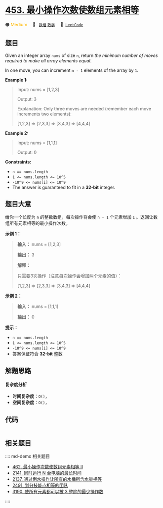 # [453. 最小操作次数使数组元素相等](https://leetcode.com/problems/minimum-moves-to-equal-array-elements)

🟠 <font color=#ffb800>Medium</font>&emsp; 🔖&ensp; [`数组`](/leetcode/outline/tag/array.md) [`数学`](/leetcode/outline/tag/math.md)&emsp; 🔗&ensp;[`LeetCode`](https://leetcode.com/problems/minimum-moves-to-equal-array-elements)


## 题目

Given an integer array `nums` of size `n`, return _the minimum number of moves
required to make all array elements equal_.

In one move, you can increment `n - 1` elements of the array by `1`.



**Example 1:**

> Input: nums = [1,2,3]
> 
> Output: 3
> 
> Explanation: Only three moves are needed (remember each move increments two elements):
> 
> [1,2,3]  =>  [2,3,3]  =>  [3,4,3]  =>  [4,4,4]

**Example 2:**

> Input: nums = [1,1,1]
> 
> Output: 0

**Constraints:**

  * `n == nums.length`
  * `1 <= nums.length <= 10^5`
  * `-10^9 <= nums[i] <= 10^9`
  * The answer is guaranteed to fit in a **32-bit** integer.


## 题目大意

给你一个长度为 `n` 的整数数组，每次操作将会使 `n - 1` 个元素增加 `1` 。返回让数组所有元素相等的最小操作次数。



**示例 1：**

> 
> 
> 
> 
> 
> **输入：** nums = [1,2,3]
> 
> **输出：** 3
> 
> **解释：**
> 
> 只需要3次操作（注意每次操作会增加两个元素的值）：
> 
> [1,2,3]  =>  [2,3,3]  =>  [3,4,3]  =>  [4,4,4]
> 
> 

**示例 2：**

> 
> 
> 
> 
> 
> **输入：** nums = [1,1,1]
> 
> **输出：** 0
> 
> 



**提示：**

  * `n == nums.length`
  * `1 <= nums.length <= 10^5`
  * `-10^9 <= nums[i] <= 10^9`
  * 答案保证符合 **32-bit** 整数


## 解题思路

#### 复杂度分析

- **时间复杂度**：`O()`，
- **空间复杂度**：`O()`，

## 代码

```javascript

```

## 相关题目

:::: md-demo 相关题目
- [462. 最小操作次数使数组元素相等 II](https://leetcode.com/problems/minimum-moves-to-equal-array-elements-ii)
- [2141. 同时运行 N 台电脑的最长时间](https://leetcode.com/problems/maximum-running-time-of-n-computers)
- [2137. 通过倒水操作让所有的水桶所含水量相等](https://leetcode.com/problems/pour-water-between-buckets-to-make-water-levels-equal)
- [2491. 划分技能点相等的团队](./2491.md)
- [3190. 使所有元素都可以被 3 整除的最少操作数](https://leetcode.com/problems/find-minimum-operations-to-make-all-elements-divisible-by-three)

::::
